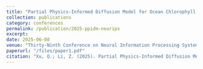 ```yaml
---
title: "Partial Physics-Informed Diffusion Model for Ocean Chlorophyll Reconstruction"
collection: publications
category: conferences
permalink: /publication/2025-ppidm-neurips
excerpt: 
date: 2025-06-08
venue: "Thirty-Ninth Conference on Neural Information Processing Systems (NeurIPS 2025)"
paperurl: "/files/paper1.pdf"
citation: "Xu, Q.; Li, Z. (2025). Partial Physics-Informed Diffusion Model for Ocean Chlorophyll Reconstruction. In Proceedings of the Thirty-Ninth Conference on Neural Information Processing Systems (NeurIPS 2025)."
---
```


